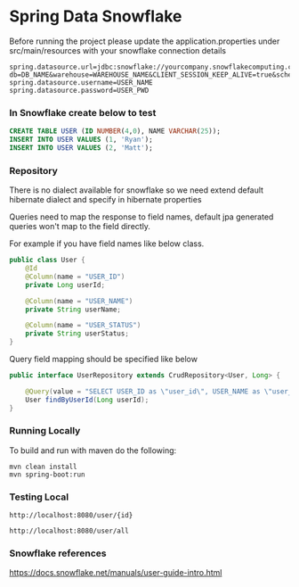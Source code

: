 # Spring Data Snowflake

Before running the project please update the application.properties under src/main/resources with your snowflake connection details
```
spring.datasource.url=jdbc:snowflake://yourcompany.snowflakecomputing.com/?db=DB_NAME&warehouse=WAREHOUSE_NAME&CLIENT_SESSION_KEEP_ALIVE=true&schema=SCHEMA_NAME
spring.datasource.username=USER_NAME
spring.datasource.password=USER_PWD
```

### In Snowflake create below to test 
```sql
CREATE TABLE USER (ID NUMBER(4,0), NAME VARCHAR(25));
INSERT INTO USER VALUES (1, 'Ryan');
INSERT INTO USER VALUES (2, 'Matt');
```

### Repository
There is no dialect available for snowflake so we need extend default hibernate dialect and specify in hibernate properties

Queries need to map the response to field names, default jpa generated queries won't map to the field directly.

For example if you  have field names like below class.
```java
public class User {
    @Id
    @Column(name = "USER_ID")
    private Long userId;

    @Column(name = "USER_NAME")
    private String userName;

    @Column(name = "USER_STATUS")
    private String userStatus;
}
```

Query field mapping should be specified like below
```java
public interface UserRepository extends CrudRepository<User, Long> {

    @Query(value = "SELECT USER_ID as \"user_id\", USER_NAME as \"user_name\", USER_STATUS as \"user_status\" FROM USER WHERE USER_ID = ?", nativeQuery = true)
    User findByUserId(Long userId);
}
```


### Running Locally

To build and run with maven do the following:

```
mvn clean install
mvn spring-boot:run
```

### Testing Local
```
http://localhost:8080/user/{id}

http://localhost:8080/user/all
```

### Snowflake references
https://docs.snowflake.net/manuals/user-guide-intro.html


